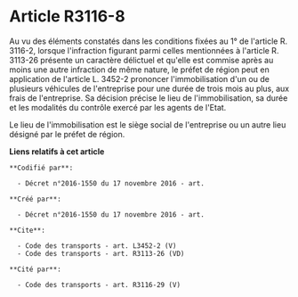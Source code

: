 # Article R3116-8

Au vu des éléments constatés dans les conditions fixées au 1° de l'article R. 3116-2, lorsque l'infraction figurant parmi
celles mentionnées à l'article R. 3113-26 présente un caractère délictuel et qu'elle est commise après au moins une autre
infraction de même nature, le préfet de région peut en application de l'article L. 3452-2 prononcer l'immobilisation d'un ou
de plusieurs véhicules de l'entreprise pour une durée de trois mois au plus, aux frais de l'entreprise. Sa décision précise
le lieu de l'immobilisation, sa durée et les modalités du contrôle exercé par les agents de l'Etat. 

Le lieu de l'immobilisation est le siège social de l'entreprise ou un autre lieu désigné par le préfet de région.

**Liens relatifs à cet article**

	**Codifié par**:

	  - Décret n°2016-1550 du 17 novembre 2016 - art.

	**Créé par**:

	  - Décret n°2016-1550 du 17 novembre 2016 - art.

	**Cite**:

	  - Code des transports - art. L3452-2 (V)
	  - Code des transports - art. R3113-26 (VD)

	**Cité par**:

	  - Code des transports - art. R3116-29 (V)
